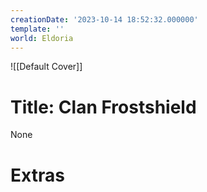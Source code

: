 ```yaml
---
creationDate: '2023-10-14 18:52:32.000000'
template: ''
world: Eldoria
---
```

![[Default Cover]]

# Title: Clan Frostshield

None

# Extras

